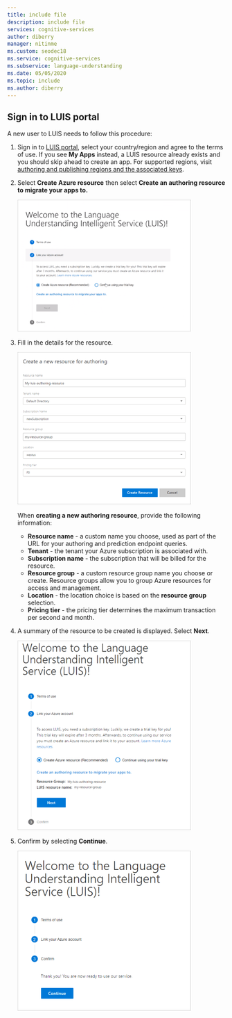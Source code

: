 ```yaml
---
title: include file
description: include file
services: cognitive-services
author: diberry
manager: nitinme
ms.custom: seodec18
ms.service: cognitive-services
ms.subservice: language-understanding
ms.date: 05/05/2020
ms.topic: include
ms.author: diberry
---
```

## Sign in to LUIS portal

A new user to LUIS needs to follow this procedure:

1. Sign in to [LUIS portal](https://www.luis.ai), select your country/region and agree to the terms of use. If you see **My Apps** instead, a LUIS resource already exists and you should skip ahead to create an app. For supported regions, visit [authoring and publishing regions and the associated keys](https://docs.microsoft.com/azure/cognitive-services/luis/luis-reference-regions).

1. Select **Create Azure resource** then select **Create an authoring resource to migrate your apps to.**

    ![Choose a type of Language Understanding authoring resource](../media/luis-how-to-azure-subscription/sign-in-create-resource.png)

1. Fill in the details for the resource.

    ![Create authoring resource](../media/migrate-authoring-key/choose-authoring-resource-form.png)

    When **creating a new authoring resource**, provide the following information:

    * **Resource name** - a custom name you choose, used as part of the URL for your authoring and prediction endpoint queries.
    * **Tenant** - the tenant your Azure subscription is associated with.
    * **Subscription name** - the subscription that will be billed for the resource.
    * **Resource group** - a custom resource group name you choose or create. Resource groups allow you to group Azure resources for access and management.
    * **Location** - the location choice is based on the **resource group** selection.
    * **Pricing tier** - the pricing tier determines the maximum transaction per second and month.

1. A summary of the resource to be created is displayed. Select **Next**.

    ![Create authoring resource](../media/sign-in/sign-in-confirm-key-selection.png)

1. Confirm by selecting **Continue**.

    ![Create authoring resource](../media/sign-in/sign-in-confirm-continue.png)
